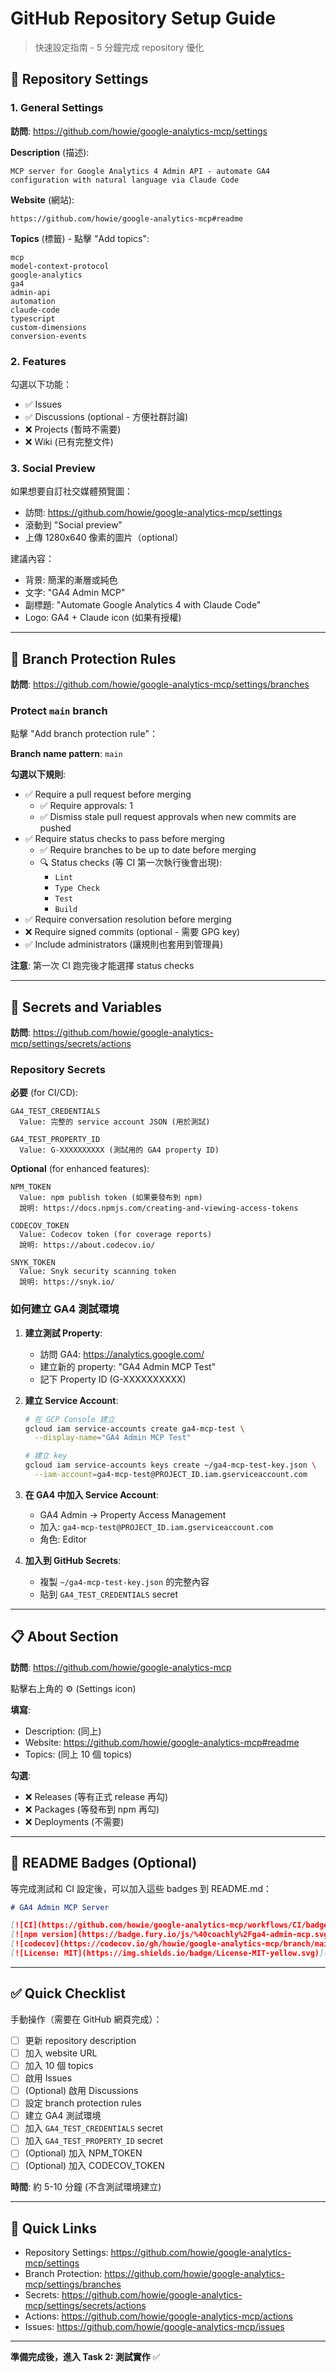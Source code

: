 # GitHub Repository Setup Guide

> 快速設定指南 - 5 分鐘完成 repository 優化

## 📝 Repository Settings

### 1. General Settings

**訪問**: https://github.com/howie/google-analytics-mcp/settings

**Description** (描述):
```
MCP server for Google Analytics 4 Admin API - automate GA4 configuration with natural language via Claude Code
```

**Website** (網站):
```
https://github.com/howie/google-analytics-mcp#readme
```

**Topics** (標籤) - 點擊 "Add topics":
```
mcp
model-context-protocol
google-analytics
ga4
admin-api
automation
claude-code
typescript
custom-dimensions
conversion-events
```

### 2. Features

勾選以下功能：
- ✅ Issues
- ✅ Discussions (optional - 方便社群討論)
- ❌ Projects (暫時不需要)
- ❌ Wiki (已有完整文件)

### 3. Social Preview

如果想要自訂社交媒體預覽圖：
- 訪問: https://github.com/howie/google-analytics-mcp/settings
- 滾動到 "Social preview"
- 上傳 1280x640 像素的圖片（optional）

建議內容：
- 背景: 簡潔的漸層或純色
- 文字: "GA4 Admin MCP"
- 副標題: "Automate Google Analytics 4 with Claude Code"
- Logo: GA4 + Claude icon (如果有授權)

---

## 🔐 Branch Protection Rules

**訪問**: https://github.com/howie/google-analytics-mcp/settings/branches

### Protect `main` branch

點擊 "Add branch protection rule"：

**Branch name pattern**: `main`

**勾選以下規則**:
- ✅ Require a pull request before merging
  - ✅ Require approvals: 1
  - ✅ Dismiss stale pull request approvals when new commits are pushed
- ✅ Require status checks to pass before merging
  - ✅ Require branches to be up to date before merging
  - 🔍 Status checks (等 CI 第一次執行後會出現):
    - `Lint`
    - `Type Check`
    - `Test`
    - `Build`
- ✅ Require conversation resolution before merging
- ❌ Require signed commits (optional - 需要 GPG key)
- ✅ Include administrators (讓規則也套用到管理員)

**注意**: 第一次 CI 跑完後才能選擇 status checks

---

## 🔑 Secrets and Variables

**訪問**: https://github.com/howie/google-analytics-mcp/settings/secrets/actions

### Repository Secrets

**必要** (for CI/CD):
```
GA4_TEST_CREDENTIALS
  Value: 完整的 service account JSON (用於測試)

GA4_TEST_PROPERTY_ID
  Value: G-XXXXXXXXXX (測試用的 GA4 property ID)
```

**Optional** (for enhanced features):
```
NPM_TOKEN
  Value: npm publish token (如果要發布到 npm)
  說明: https://docs.npmjs.com/creating-and-viewing-access-tokens

CODECOV_TOKEN
  Value: Codecov token (for coverage reports)
  說明: https://about.codecov.io/

SNYK_TOKEN
  Value: Snyk security scanning token
  說明: https://snyk.io/
```

### 如何建立 GA4 測試環境

1. **建立測試 Property**:
   - 訪問 GA4: https://analytics.google.com/
   - 建立新的 property: "GA4 Admin MCP Test"
   - 記下 Property ID (G-XXXXXXXXXX)

2. **建立 Service Account**:
   ```bash
   # 在 GCP Console 建立
   gcloud iam service-accounts create ga4-mcp-test \
     --display-name="GA4 Admin MCP Test"

   # 建立 key
   gcloud iam service-accounts keys create ~/ga4-mcp-test-key.json \
     --iam-account=ga4-mcp-test@PROJECT_ID.iam.gserviceaccount.com
   ```

3. **在 GA4 中加入 Service Account**:
   - GA4 Admin → Property Access Management
   - 加入: `ga4-mcp-test@PROJECT_ID.iam.gserviceaccount.com`
   - 角色: Editor

4. **加入到 GitHub Secrets**:
   - 複製 `~/ga4-mcp-test-key.json` 的完整內容
   - 貼到 `GA4_TEST_CREDENTIALS` secret

---

## 📋 About Section

**訪問**: https://github.com/howie/google-analytics-mcp

點擊右上角的 ⚙️ (Settings icon)

**填寫**:
- Description: (同上)
- Website: https://github.com/howie/google-analytics-mcp#readme
- Topics: (同上 10 個 topics)

**勾選**:
- ❌ Releases (等有正式 release 再勾)
- ❌ Packages (等發布到 npm 再勾)
- ❌ Deployments (不需要)

---

## 🎨 README Badges (Optional)

等完成測試和 CI 設定後，可以加入這些 badges 到 README.md：

```markdown
# GA4 Admin MCP Server

[![CI](https://github.com/howie/google-analytics-mcp/workflows/CI/badge.svg)](https://github.com/howie/google-analytics-mcp/actions)
[![npm version](https://badge.fury.io/js/%40coachly%2Fga4-admin-mcp.svg)](https://www.npmjs.com/package/@coachly/ga4-admin-mcp)
[![codecov](https://codecov.io/gh/howie/google-analytics-mcp/branch/main/graph/badge.svg)](https://codecov.io/gh/howie/google-analytics-mcp)
[![License: MIT](https://img.shields.io/badge/License-MIT-yellow.svg)](https://opensource.org/licenses/MIT)
```

---

## ✅ Quick Checklist

手動操作（需要在 GitHub 網頁完成）：

- [ ] 更新 repository description
- [ ] 加入 website URL
- [ ] 加入 10 個 topics
- [ ] 啟用 Issues
- [ ] (Optional) 啟用 Discussions
- [ ] 設定 branch protection rules
- [ ] 建立 GA4 測試環境
- [ ] 加入 `GA4_TEST_CREDENTIALS` secret
- [ ] 加入 `GA4_TEST_PROPERTY_ID` secret
- [ ] (Optional) 加入 NPM_TOKEN
- [ ] (Optional) 加入 CODECOV_TOKEN

**時間**: 約 5-10 分鐘 (不含測試環境建立)

---

## 🔗 Quick Links

- Repository Settings: https://github.com/howie/google-analytics-mcp/settings
- Branch Protection: https://github.com/howie/google-analytics-mcp/settings/branches
- Secrets: https://github.com/howie/google-analytics-mcp/settings/secrets/actions
- Actions: https://github.com/howie/google-analytics-mcp/actions
- Issues: https://github.com/howie/google-analytics-mcp/issues

---

**準備完成後，進入 Task 2: 測試實作** ✅
